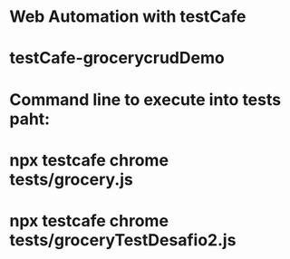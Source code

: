# Web Automation with testCafe
# testCafe-grocerycrudDemo

# Command line to execute into tests paht:
# npx testcafe chrome tests/grocery.js
# npx testcafe chrome tests/groceryTestDesafio2.js